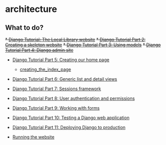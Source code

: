 # architecture

## What to do?

~~* [Django Tutorial: The Local Library website](https://developer.mozilla.org/en-US/docs/Learn/Server-side/Django/Tutorial_local_library_website)~~
~~* [Django Tutorial Part 2: Creating a skeleton website](https://developer.mozilla.org/en-US/docs/Learn/Server-side/Django/skeleton_website)~~
~~* [Django Tutorial Part 3: Using models](https://developer.mozilla.org/en-US/docs/Learn/Server-side/Django/Models)~~
~~* [Django Tutorial Part 4: Django admin site](https://developer.mozilla.org/en-US/docs/Learn/Server-side/Django/Admin_site)~~
* [Django Tutorial Part 5: Creating our home page](https://developer.mozilla.org/en-US/docs/Learn/Server-side/Django/Home_page)
    * [creating_the_index_page](https://developer.mozilla.org/en-US/docs/Learn/Server-side/Django/Home_page#creating_the_index_page)
* [Django Tutorial Part 6: Generic list and detail views](https://developer.mozilla.org/en-US/docs/Learn/Server-side/Django/Generic_views)
* [Django Tutorial Part 7: Sessions framework](https://developer.mozilla.org/en-US/docs/Learn/Server-side/Django/Sessions)
* [Django Tutorial Part 8: User authentication and permissions](https://developer.mozilla.org/en-US/docs/Learn/Server-side/Django/Authentication)
* [Django Tutorial Part 9: Working with forms](https://developer.mozilla.org/en-US/docs/Learn/Server-side/Django/Forms)
* [Django Tutorial Part 10: Testing a Django web application](https://developer.mozilla.org/en-US/docs/Learn/Server-side/Django/Testing)
* [Django Tutorial Part 11: Deploying Django to production](https://developer.mozilla.org/en-US/docs/Learn/Server-side/Django/Deployment)

* [Running the website](https://developer.mozilla.org/en-US/docs/Learn/Server-side/Django/skeleton_website#running_the_website)